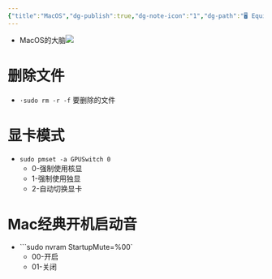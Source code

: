 ```yaml
---
{"title":"MacOS","dg-publish":true,"dg-note-icon":"1","dg-path":"🖥️ Equipment/System/MacOS.md","permalink":"/🖥️ Equipment/System/MacOS/","dgPassFrontmatter":true,"noteIcon":"1","created":"2024-07-04T13:45:17.000+08:00","updated":"2024-11-01T21:51:42.617+08:00"}
---
```


-   MacOS的大脑![](https://api2.mubu.com/v3/document_image/52e7d0b6-3705-4c66-bb3a-4e313781b881-20454557.jpg)  

# 删除文件  

-   `·sudo rm -r -f` 要删除的文件  

# 显卡模式  

-   `sudo pmset -a GPUSwitch 0`
	-   0-强制使用核显 
	-   1-强制使用独显  
	-   2-自动切换显卡  

# Mac经典开机启动音  

-   ```sudo nvram StartupMute=%00`  
	-   00-开启  
	-   01-关闭

